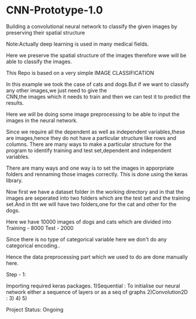 # CNN-Prototype-1.0
Building a convolutional neural network to classify the given images by preserving their spatial structure 


Note:Actually deep learning is used in many medical fields.

Here we preserve the spatial structure of the images therefore wwe will be able to classify the images.

This Repo is based on a very simple IMAGE CLASSIFICATION
 
In this example we took the case of  cats and dogs.But  if we want to classify any other images,we just need to give the  
CNN,the images which it needs to train and then we can test it to predict the results.

Here we will be doing some image preprocessing to be able to input the images in the neural network.

Since we require all the dependent as well as independent variables,these are images,hence they do not have
a particular structure like rows and columns.
There are many ways to make a particular structure for the program to identify training and test set,dependent and 
independent variables.

There are many ways and one way is to set the images in apporpriate folders and rennaming those images correctly.
This is done using the keras library.

Now first we have a dataset folder in the working directory and in that the images are seperated into 
two folders which are the test set and the training set.And in tht we will have two folders,one for the 
cat and other for the dogs.

Here we have 10000 images of dogs and cats which are divided into
Training - 8000
Test - 2000

Since there is no type of categorical variable here we don't do any categorical encoding..

Hence the data preprocessing part which we used to do are done manually here.


Step - 1:

Importing required keras packages.
1)Sequential : To initialise our neural network either a sequence of layers or as a seq of graphs
2)Convolution2D : 
3)
4)
5)


Project Status: Ongoing
